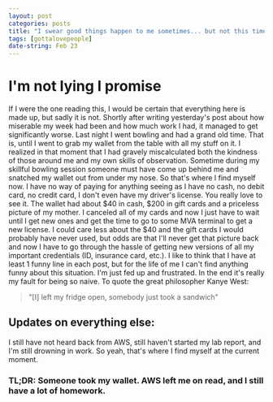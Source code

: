 ```yaml
---
layout: post
categories: posts
title: "I swear good things happen to me sometimes... but not this time"
tags: [gottalovepeople]
date-string: Feb 23
---
```

# I'm not lying I promise
If I were the one reading this, I would be certain that everything here is made up, but sadly it is not. Shortly after writing yesterday's post about how miserable my week had been and how much work I had, it managed to get significantly worse.
Last night I went bowling and had a grand old time. That is, until I went to grab my wallet from the table with all my stuff on it. I realized in that moment that I had gravely miscalculated both the kindness of those around me and my own skills of observation. Sometime during my skillful bowling session someone must have come up behind me and snatched my wallet out from under my nose.
So that's where I find myself now. I have no way of paying for anything seeing as I have no cash, no debit card, no credit card, I don't even have my driver's license. You really love to see it. The wallet had about $40 in cash, $200 in gift cards and a priceless picture of my mother.
I canceled all of my cards and now I just have to wait until I get new ones and get the time to go to some MVA terminal to get a new license. I could care less about the $40 and the gift cards I would probably have never used, but odds are that I'll never get that picture back and now I have to go through the hassle of getting new versions of all my important credentials (ID, insurance card, etc.).
I like to think that I have at least 1 funny line in each post, but for the life of me I can't find anything funny about this situation. I'm just fed up and frustrated.
In the end it's really my fault for being so naive. To quote the great philosopher Kanye West:
>"[I] left my fridge open, somebody just took a sandwich"


## Updates on everything else:
I still have not heard back from AWS, still haven't started my lab report, and I'm still drowning in work. So yeah, that's where I find myself at the current moment.

### TL;DR: Someone took my wallet. AWS left me on read, and I still have a lot of homework.
